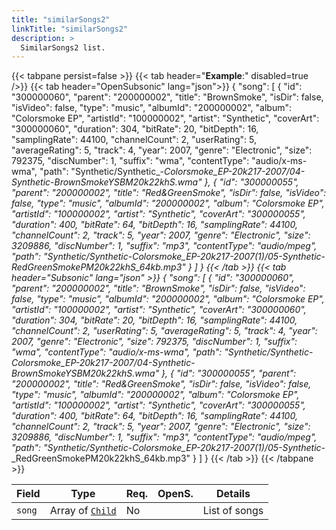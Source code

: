 ```yaml
---
title: "similarSongs2"
linkTitle: "similarSongs2"
description: >
  SimilarSongs2 list.
---
```


{{< tabpane persist=false >}}
{{< tab header="**Example**:" disabled=true />}}
{{< tab header="OpenSubsonic" lang="json">}}
{
  "song": [
    {
      "id": "300000060",
      "parent": "200000002",
      "title": "BrownSmoke",
      "isDir": false,
      "isVideo": false,
      "type": "music",
      "albumId": "200000002",
      "album": "Colorsmoke EP",
      "artistId": "100000002",
      "artist": "Synthetic",
      "coverArt": "300000060",
      "duration": 304,
      "bitRate": 20,
      "bitDepth": 16,
      "samplingRate": 44100,
      "channelCount": 2,
      "userRating": 5,
      "averageRating": 5,
      "track": 4,
      "year": 2007,
      "genre": "Electronic",
      "size": 792375,
      "discNumber": 1,
      "suffix": "wma",
      "contentType": "audio/x-ms-wma",
      "path": "Synthetic/Synthetic_-_Colorsmoke_EP-20k217-2007/04-Synthetic_-_BrownSmokeYSBM20k22khS.wma"
    },
    {
      "id": "300000055",
      "parent": "200000002",
      "title": "Red&GreenSmoke",
      "isDir": false,
      "isVideo": false,
      "type": "music",
      "albumId": "200000002",
      "album": "Colorsmoke EP",
      "artistId": "100000002",
      "artist": "Synthetic",
      "coverArt": "300000055",
      "duration": 400,
      "bitRate": 64,
      "bitDepth": 16,
      "samplingRate": 44100,
      "channelCount": 2,
      "track": 5,
      "year": 2007,
      "genre": "Electronic",
      "size": 3209886,
      "discNumber": 1,
      "suffix": "mp3",
      "contentType": "audio/mpeg",
      "path": "Synthetic/Synthetic_-_Colorsmoke_EP-20k217-2007(1)/05-Synthetic_-_RedGreenSmokePM20k22khS_64kb.mp3"
    }
  ]
}
{{< /tab >}}
{{< tab header="Subsonic" lang="json" >}}
{
  "song": [
    {
      "id": "300000060",
      "parent": "200000002",
      "title": "BrownSmoke",
      "isDir": false,
      "isVideo": false,
      "type": "music",
      "albumId": "200000002",
      "album": "Colorsmoke EP",
      "artistId": "100000002",
      "artist": "Synthetic",
      "coverArt": "300000060",
      "duration": 304,
      "bitRate": 20,
      "bitDepth": 16,
      "samplingRate": 44100,
      "channelCount": 2,
      "userRating": 5,
      "averageRating": 5,
      "track": 4,
      "year": 2007,
      "genre": "Electronic",
      "size": 792375,
      "discNumber": 1,
      "suffix": "wma",
      "contentType": "audio/x-ms-wma",
      "path": "Synthetic/Synthetic_-_Colorsmoke_EP-20k217-2007/04-Synthetic_-_BrownSmokeYSBM20k22khS.wma"
    },
    {
      "id": "300000055",
      "parent": "200000002",
      "title": "Red&GreenSmoke",
      "isDir": false,
      "isVideo": false,
      "type": "music",
      "albumId": "200000002",
      "album": "Colorsmoke EP",
      "artistId": "100000002",
      "artist": "Synthetic",
      "coverArt": "300000055",
      "duration": 400,
      "bitRate": 64,
      "bitDepth": 16,
      "samplingRate": 44100,
      "channelCount": 2,
      "track": 5,
      "year": 2007,
      "genre": "Electronic",
      "size": 3209886,
      "discNumber": 1,
      "suffix": "mp3",
      "contentType": "audio/mpeg",
      "path": "Synthetic/Synthetic_-_Colorsmoke_EP-20k217-2007(1)/05-Synthetic_-_RedGreenSmokePM20k22khS_64kb.mp3"
    }
  ]
}
{{< /tab >}}
{{< /tabpane >}}

| Field |  Type | Req. | OpenS. | Details |
| --- | --- | --- | --- | --- |
| `song` | Array of [`Child`](../child) | No |   | List of songs |
